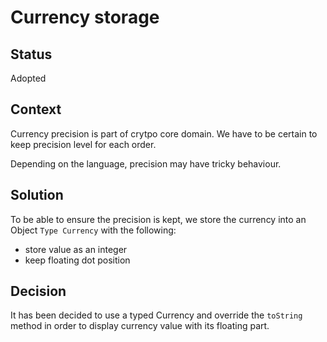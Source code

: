 # Currency storage
## Status

Adopted

## Context

Currency precision is part of crytpo core domain. We have to be certain to keep precision level for each order.

Depending on the language, precision may have tricky behaviour. 

## Solution

To be able to ensure the precision is kept, we store the currency into an Object `Type Currency` with the following:
- store value as an integer
- keep floating dot position

## Decision

It has been decided to use a typed Currency and override the `toString` method in order to display currency value with 
its floating part.